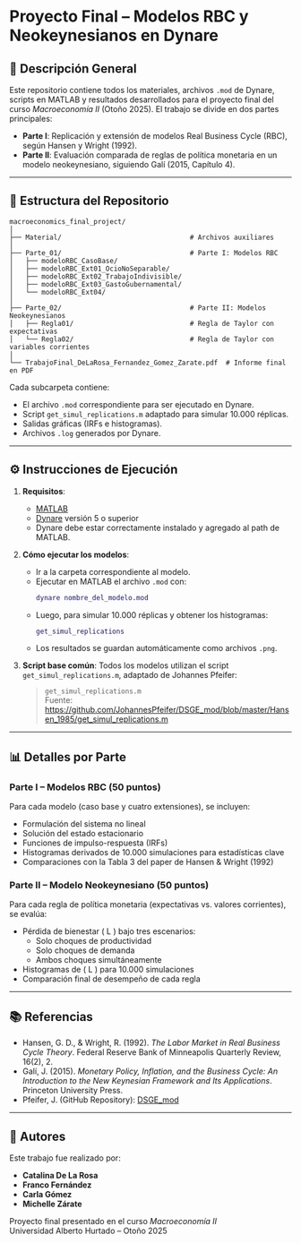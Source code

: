 
# Proyecto Final – Modelos RBC y Neokeynesianos en Dynare

## 📘 Descripción General

Este repositorio contiene todos los materiales, archivos `.mod` de Dynare, scripts en MATLAB y resultados desarrollados para el proyecto final del curso *Macroeconomía II* (Otoño 2025). El trabajo se divide en dos partes principales:

- **Parte I**: Replicación y extensión de modelos Real Business Cycle (RBC), según Hansen y Wright (1992).
- **Parte II**: Evaluación comparada de reglas de política monetaria en un modelo neokeynesiano, siguiendo Galí (2015, Capítulo 4).

---

## 📁 Estructura del Repositorio

```
macroeconomics_final_project/
│
├── Material/                                # Archivos auxiliares
│
├── Parte_01/                                # Parte I: Modelos RBC
│   ├── modeloRBC_CasoBase/
│   ├── modeloRBC_Ext01_OcioNoSeparable/
│   ├── modeloRBC_Ext02_TrabajoIndivisible/
│   ├── modeloRBC_Ext03_GastoGubernamental/
│   └── modeloRBC_Ext04/
│
├── Parte_02/                                # Parte II: Modelos Neokeynesianos
│   ├── Regla01/                             # Regla de Taylor con expectativas
│   └── Regla02/                             # Regla de Taylor con variables corrientes
│
└── TrabajoFinal_DeLaRosa_Fernandez_Gomez_Zarate.pdf  # Informe final en PDF
```

Cada subcarpeta contiene:
- El archivo `.mod` correspondiente para ser ejecutado en Dynare.
- Script `get_simul_replications.m` adaptado para simular 10.000 réplicas.
- Salidas gráficas (IRFs e histogramas).
- Archivos `.log` generados por Dynare.

---

## ⚙️ Instrucciones de Ejecución

1. **Requisitos**:
   - [MATLAB](https://www.mathworks.com/products/matlab.html)
   - [Dynare](https://www.dynare.org) versión 5 o superior
   - Dynare debe estar correctamente instalado y agregado al path de MATLAB.

2. **Cómo ejecutar los modelos**:
   - Ir a la carpeta correspondiente al modelo.
   - Ejecutar en MATLAB el archivo `.mod` con:
     ```matlab
     dynare nombre_del_modelo.mod
     ```
   - Luego, para simular 10.000 réplicas y obtener los histogramas:
     ```matlab
     get_simul_replications
     ```
   - Los resultados se guardan automáticamente como archivos `.png`.

3. **Script base común**:
   Todos los modelos utilizan el script `get_simul_replications.m`, adaptado de Johannes Pfeifer:
   > `get_simul_replications.m`  
   Fuente: https://github.com/JohannesPfeifer/DSGE_mod/blob/master/Hansen_1985/get_simul_replications.m

---

## 📊 Detalles por Parte

### Parte I – Modelos RBC (50 puntos)

Para cada modelo (caso base y cuatro extensiones), se incluyen:
- Formulación del sistema no lineal
- Solución del estado estacionario
- Funciones de impulso-respuesta (IRFs)
- Histogramas derivados de 10.000 simulaciones para estadísticas clave
- Comparaciones con la Tabla 3 del paper de Hansen & Wright (1992)

### Parte II – Modelo Neokeynesiano (50 puntos)

Para cada regla de política monetaria (expectativas vs. valores corrientes), se evalúa:
- Pérdida de bienestar \( L \) bajo tres escenarios:
  - Solo choques de productividad
  - Solo choques de demanda
  - Ambos choques simultáneamente
- Histogramas de \( L \) para 10.000 simulaciones
- Comparación final de desempeño de cada regla

---

## 📚 Referencias

- Hansen, G. D., & Wright, R. (1992). *The Labor Market in Real Business Cycle Theory*. Federal Reserve Bank of Minneapolis Quarterly Review, 16(2), 2.
- Galí, J. (2015). *Monetary Policy, Inflation, and the Business Cycle: An Introduction to the New Keynesian Framework and Its Applications*. Princeton University Press.
- Pfeifer, J. (GitHub Repository): [DSGE_mod](https://github.com/JohannesPfeifer/DSGE_mod)

---

## 👥 Autores

Este trabajo fue realizado por:

- **Catalina De La Rosa**  
- **Franco Fernández**  
- **Carla Gómez**  
- **Michelle Zárate**  

Proyecto final presentado en el curso *Macroeconomía II*  
Universidad Alberto Hurtado – Otoño 2025
